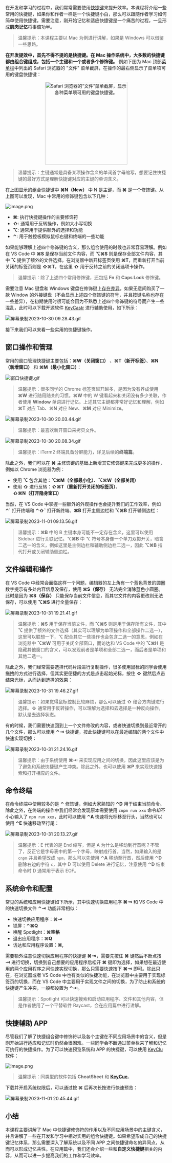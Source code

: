 在开发和学习的过程中，我们常常需要使用[快捷键](https://support.apple.com/zh-cn/HT201236)来提升效率。本课程将介绍一些常用的快捷键，如果你和作者一样是一个快捷键小白，那么可以跟随作者学习如何简单使用快捷键。需要注意，刚开始记忆和适应快捷键是一个痛苦的过程，一旦形成**肌肉记忆**将事倍功半。

> 温馨提示：本课程主要以 Mac 为例进行讲解，如果是 Windows 可以借鉴一些思路。

**在开发提效中，首先不得不提的是快捷键。在 Mac 操作系统中，大多数的快捷键都由组合键组成，包括一个主键和一个或者多个修饰键。** 例如下图为 Mac 顶部[菜单栏](https://developer.apple.com/cn/design/human-interface-guidelines/the-menu-bar)中列出的 Safari 浏览器的 "文件" 菜单截屏，在操作的最右侧显示了菜单项可用的键盘快捷键：
<p align="center">
<img decoding="async" loading="lazy" alt="Safari 浏览器的“文件”菜单截屏，显示各种菜单项可用的键盘快捷键。" srcset="https://docs-assets.developer.apple.com/published/22e0b5fcfd5b656f1bc7a6e283a5b85c/menus-in-macos@2x.png 2x" src="https://p3-juejin.byteimg.com/tos-cn-i-k3u1fbpfcp/477b3679dcc64273bb69a6dd9ce68fe6~tplv-k3u1fbpfcp-jj-mark:0:0:0:0:q75.image#?w=514&#x26;h=954&#x26;s=83701&#x26;e=png&#x26;a=1&#x26;b=f6f6f6" width="257" height="auto">
</p>

> 温馨提示：主键通常是具备某项操作含义的单词首字母缩写，想要记住快捷键的最好方式是理解快捷键对应的主键的单词含义。

在上图显示的组合快捷键中 **⌘N（New）** 中 N 是主键，而 **⌘** 是一个修饰键。从上图可以发现，Mac 中常用的修饰键包含以下几种：

![image.png](https://p6-juejin.byteimg.com/tos-cn-i-k3u1fbpfcp/62e2caee4db846ffbdca7aa896424abc~tplv-k3u1fbpfcp-jj-mark:0:0:0:0:q75.image#?w=992\&h=409\&s=74614\&e=png\&b=414141) 

- **⌘**: 执行快捷键操作的主要修饰符
- **⇧**: 通常用于反转操作，例如大小写切换
- **⌥**: 通常用于提供额外的选择和功能
- **⌃**: 用于触控板模拟鼠标右键和终端的一些功能

如果能够理解上述四个修饰键的含义，那么组合使用的时候也非常容易理解。例如在 VS Code 中 **⌘S** 是保存当前文件内容，而 **⌥⌘S**  则是保存全部文件内容，其中 **⌥** 提供了额外的文件选择。在浏览器中新开标签页使用 **⌘T**，而重新打开当前关闭的标签页则是  **⇧⌘T**，在这里 **⇧** 用于反转之前的关闭选项卡操作。


> 温馨提示：除了上述四个常用修饰键，还包括 **Fn** 和 **Caps Lock** 修饰键。

需要注意 Mac 键盘和 Windows 键盘在修饰键上[存在差异](https://support.apple.com/zh-cn/guide/mac-help/cpmh0152/mac)，如果无意间购买了一款 Window 的外接键盘（不会显示上述四个修饰键的符号，并且按键名称也存在一些差异），在初期使用时很可能会因为不熟悉上述四个修饰键的符号而产生一些混乱，此时可以下载开源软件 [KeyCastr](https://github.com/keycastr/keycastr) 进行辅助使用，如下所示：

![屏幕录制2023-10-30 09.28.43.gif](https://p3-juejin.byteimg.com/tos-cn-i-k3u1fbpfcp/20137e49b0fd49739ec83e8ab6f44b13~tplv-k3u1fbpfcp-jj-mark:0:0:0:0:q75.image#?w=874&h=312&s=398960&e=gif&f=35&b=f88622)

接下来我们可以来看一些实用的快捷键操作。

## 窗口操作和管理

常用的窗口管理快捷键主要包括：**⌘W（关闭窗口）** 、**⌘T（新开标签）**、**⌘N（新增窗口）** 和 **⌘M（最小化窗口）**：

![窗口快捷键.gif](https://p9-juejin.byteimg.com/tos-cn-i-k3u1fbpfcp/0a6a4a37f42f4ef08e35fc0c306dbbed~tplv-k3u1fbpfcp-jj-mark:0:0:0:0:q75.image#?w=908&h=506&s=1897788&e=gif&f=106&b=fefdfd)

> 温馨提示：很多同学的 Chrome 标签页越开越多，是因为没有养成使用 **⌘W** 进行随用随关的习惯。**⌘W** 中的 W 键看起来和关闭没有多少关联，作者使用 **Window** 单词进行记忆。上述其它主键都非常好记忆和理解，例如 **⌘T** 对应 Tab、**⌘N** 对应 New、**⌘M** 对应 Minimize。

![屏幕录制2023-10-30 20.03.44.gif](https://p3-juejin.byteimg.com/tos-cn-i-k3u1fbpfcp/2f2ac01827c1445a8879ddb94beae82c~tplv-k3u1fbpfcp-jj-mark:0:0:0:0:q75.image#?w=928&h=506&s=1937383&e=gif&f=56&b=f7edea)

> 温馨提示：最喜欢新开窗口来拷贝文件。

![屏幕录制2023-10-30 20.08.34.gif](https://p6-juejin.byteimg.com/tos-cn-i-k3u1fbpfcp/9672bff5a6ab46c4afb2314e84967f06~tplv-k3u1fbpfcp-jj-mark:0:0:0:0:q75.image#?w=1144&h=856&s=3428685&e=gif&f=56&b=cd350e)

> 温馨提示：iTerm2 终端具备分屏能力，详见后续的**终端篇**。

除此之外，我们可以在 **⌘** 主修饰键的基础上新增其它修饰键来完成更多的操作，例如以 Chrome 浏览器为例：

- 使用 **⌥** 包含其他：**⌥⌘M（全部最小化）**、**⌥⌘W（全部关闭）**
- 使用 **⇧** 进行反转：**⇧⌘T（重新打开关闭的标签页）**、**⇧⌘N（打开隐身窗口）**

当然，在 VS Code 中掌握一些额外的外观操作也会提升我们的工作效率，例如 **⌃\`** 打开终端和 **⌃⇧\`** 打开新终端、**⌘B** 打开主侧边栏和 **⌥⌘B**  打开辅侧边栏：

![屏幕录制2023-11-01 09.13.56.gif](https://p9-juejin.byteimg.com/tos-cn-i-k3u1fbpfcp/8130a040c0ef4c0ca3000afc1c55bbaf~tplv-k3u1fbpfcp-jj-mark:0:0:0:0:q75.image#?w=1148&h=648&s=867198&e=gif&f=54&b=1c1c1c)

> 温馨提示：**⌘B** 中的 B 主键本身可能不一定存在含义，这里可以使用 Sidebar 进行关联记忆。**⌥⌘B** 中 **⌥** 符号本身像一个单刀双掷开关，暗含二选一的含义，例如这里是主侧边栏和辅助侧边栏二选一，因此 **⌥⌘B** 指代打开或关闭辅助侧边栏。

## 文件编辑和操作

在 VS Code 中经常会面临这样一个问题，编辑器的左上角有一个蓝色背景的圆圈数字提示有多处内容信息没保存，使用 **⌘S（保存）** 无法完全消除蓝色小圆圈。此时是因为 **⌘S（保存）** 只能保存当前文件信息，而其它文件的内容更改则无法保存，可以使用 **⌥⌘S** 进行全量保存：

![屏幕录制2023-10-31 19.21.41.gif](https://p9-juejin.byteimg.com/tos-cn-i-k3u1fbpfcp/a1c3dceca4f449c1979db8ab9dc58e99~tplv-k3u1fbpfcp-jj-mark:0:0:0:0:q75.image#?w=952&h=782&s=1184830&e=gif&f=106&b=1b1b1b)

> 温馨提示：**⌘S** 用于保存当前文件，而 **⌥⌘S** 则是用于保存所有文件，其中 **⌥** 提供了额外的文件选择（其实可以理解为单项操作和全部操作二选一），这里可以联想一下，**⌥** 配合其它一些操作也会包含二选一的意思，例如在浏览器中 **⌥⌘W** 可用于关闭全部窗口，而访达和 VS Code 中的 **⌥⌘H** 是隐藏其他窗口的含义，可以发现前者是单项和全部二选一，而后者是单项和其他二选一。

除此之外，我们经常需要选择代码片段进行复制操作，很多使用鼠标的同学会使用拖拽的方式进行选择，但其实更便捷的方式是点击起始光标，按住 **⇧** 键然后点击结束光标，从而达到选择的效果：

![屏幕录制2023-10-31 19.46.27.gif](https://p1-juejin.byteimg.com/tos-cn-i-k3u1fbpfcp/3fc1e9c5e5aa46af97c36e3a40baf966~tplv-k3u1fbpfcp-jj-mark:0:0:0:0:q75.image#?w=952&h=782&s=2005786&e=gif&f=121&b=1c1c1c)

> 温馨提示：如果觉得鼠标控制比较麻烦，那么可以通过 **⇧** 结合方向键进行选择。**⇧** 通常用于反转操作，可以理解为选择和去选择是一种反向操作，默认是去选择状态。

有的时候，我们需要快速回到上一个文件修改的内容，或者快速切换到最近常开的几个文件，那么可以使用 **⌃⇥** 快捷键，按此快捷键可以在最近编辑的两个文件中快速实现切换：

![屏幕录制2023-10-31 21.24.16.gif](https://p9-juejin.byteimg.com/tos-cn-i-k3u1fbpfcp/cca666df8e99433c97223bc2916c8e8e~tplv-k3u1fbpfcp-jj-mark:0:0:0:0:q75.image#?w=1096&h=648&s=1510240&e=gif&f=98&b=1c1c1c)

> 温馨提示：由于系统使用 **⌘⇥** 来实现应用之间的切换，因此这里应该是为了避免和系统快捷键产生冲突。除此之外，也可以使用 **⌘P** 来实现快速搜索和打开相应的文件。

## 命令终端

在命令终端中使用较多的是 **⌃** 修饰键，例如大家熟知的 **⌃D** 用于结束当前命令。除此之外，在终端的操作中我们经常会发现原本需要使用 `cnpm run xxx` 命令却不小心输入了 `npm run xxx`，此时可以使用 **⌃A** 快速将光标移至行头，当然也可以使用 **⌃E** 快速移动至行尾：

![屏幕录制2023-10-31 20.13.27.gif](https://p3-juejin.byteimg.com/tos-cn-i-k3u1fbpfcp/338b09ed4fcd47109e6e2d3bc51fcdcc~tplv-k3u1fbpfcp-jj-mark:0:0:0:0:q75.image#?w=976&h=234&s=155451&e=gif&f=44&b=362833)

> 温馨提示：E 代表的是 End 缩写，但是 A 为什么是移动到行首呢？不管了，反正它是字母表中的第一个字母，映射成行首。当然，如果输入的是 `cnpm` 并且希望改成 `npm`，那么可以先使用 **⌃A** 移动至行首，然后使用 **⌃D** 删除右边的字符 `c`，其中 D 可以使用 Delete 进行记忆，注意使用 **⌃D** 结束命令时 D 通常用于表示 EOF。

## 系统命令和配置

常见的系统和应用快捷键如下所示，其中快速切换应用程序 **⌘⇥** 和 VS Code 中的快速切换文件 **⌃⇥** 功能非常相似：

- 快速切换应用程序：**⌘⇥** 
- 锁屏：**⌃⌘Q** 
- 唤醒 Spotlight：**⌘空格**
- 退出应用程序：**⌘Q**
- 访达和应用程序设置：**⌘,**

需要额外注意快速切换应用程序的快捷键 **⌘⇥**，需要先按住 **⌘** 键然后不断点按 **⇥** 进行切换，切换到自己想要的应用程序后松开 **⌘** 键即为选择，如果想在最近使用的两个应用程序之间快速实现切换，那么只需要快速按下 **⌘⇥** 即可。除此只在，在浏览器或者 VS Code 中也有类似的快捷功能，在浏览器中主要用于实现标签页的切换，而在 VS Code 中主要用于实现文件之间的切换，为了防止和系统的快捷键产生冲突，一般都设置为 **⌃⇥**。

> 温馨提示：Spotlight 可以快速搜索和启动应用程序、文件和其他内容，但是作者使用了一个平替软件 Raycast，会在应用篇中进行讲解。


## 快捷辅助 APP

尽管我们了解了快捷组合键中修饰符以及各个主键在不同应用场景中的含义，但是刚开始进行适应和记忆时仍然会很困难。一些同学会不断通过菜单栏来了解和记忆可执行的快捷操作。为了可以快速预览系统和 APP 的快捷键，可以使用 [KeyClu](https://sergii.tatarenkov.name/keyclu/support/) 软件：

![image.png](https://p6-juejin.byteimg.com/tos-cn-i-k3u1fbpfcp/f30eeef050834287877bb0b7d18b2a22~tplv-k3u1fbpfcp-jj-mark:0:0:0:0:q75.image#?w=1600&h=832&s=494679&e=png&b=181d28)

> 温馨提示：同类型的软件包括 **CheatSheet** 和 **[KeyCue](https://www.ergonis.com/keycue/switching/cheatsheet)**。

下载并开启系统权限后，可以通过按 **⌘** 后再次长按进行快速预览：

![屏幕录制2023-11-01 20.45.44.gif](https://p6-juejin.byteimg.com/tos-cn-i-k3u1fbpfcp/1ac89d1aa9964756b82177a219b66941~tplv-k3u1fbpfcp-jj-mark:0:0:0:0:q75.image#?w=3020&h=1736&s=6802380&e=gif&f=48&b=1d1d1d)


## 小结

本课程主要讲解了 Mac 中快捷键修饰符的作用以及不同应用场景中的主键含义，并且讲解了一些在开发和学习中相对实用的组合快捷键。如果希望形成自己的快捷键记忆体系，那么需要深入了解系统以及不同 APP 之间快捷键命名的异同点，从而可以形成记忆共性。在应用篇中，我们还会介绍一些和**自定义快捷键**相关的内容，从而可以进一步提高我们的工作和学习效率。

